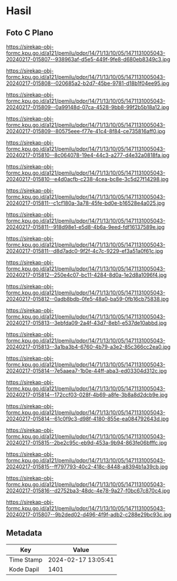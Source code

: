 # Hasil

## Foto C Plano

https://sirekap-obj-formc.kpu.go.id/a121/pemilu/pdpr/14/71/13/10/05/1471131005043-20240217-015807--938963af-d5e5-449f-9fe8-d680eb8349c3.jpg

https://sirekap-obj-formc.kpu.go.id/a121/pemilu/pdpr/14/71/13/10/05/1471131005043-20240217-015808--020685a2-b2d7-45be-9781-d18b1f04ee95.jpg

https://sirekap-obj-formc.kpu.go.id/a121/pemilu/pdpr/14/71/13/10/05/1471131005043-20240217-015809--0a99148d-07ca-4528-9bb8-99f2b5b18a12.jpg

https://sirekap-obj-formc.kpu.go.id/a121/pemilu/pdpr/14/71/13/10/05/1471131005043-20240217-015809--80575eee-f77e-41c4-8f84-ce735816aff0.jpg

https://sirekap-obj-formc.kpu.go.id/a121/pemilu/pdpr/14/71/13/10/05/1471131005043-20240217-015810--8c064078-19e4-44c3-a277-d4e32a0818fa.jpg

https://sirekap-obj-formc.kpu.go.id/a121/pemilu/pdpr/14/71/13/10/05/1471131005043-20240217-015810--e4d0acfb-c238-4cea-bc8e-3c5d27f14298.jpg

https://sirekap-obj-formc.kpu.go.id/a121/pemilu/pdpr/14/71/13/10/05/1471131005043-20240217-015811--c1cf180a-3a78-45fe-bd0e-b16528e4a025.jpg

https://sirekap-obj-formc.kpu.go.id/a121/pemilu/pdpr/14/71/13/10/05/1471131005043-20240217-015811--918d98e1-e5d8-4b6a-9eed-fdf16137589e.jpg

https://sirekap-obj-formc.kpu.go.id/a121/pemilu/pdpr/14/71/13/10/05/1471131005043-20240217-015811--d8d7adc0-9f2f-4c7c-9229-ef3a51a0f61c.jpg

https://sirekap-obj-formc.kpu.go.id/a121/pemilu/pdpr/14/71/13/10/05/1471131005043-20240217-015812--250e4c07-bc11-4284-8d0a-1e2d8a1096f4.jpg

https://sirekap-obj-formc.kpu.go.id/a121/pemilu/pdpr/14/71/13/10/05/1471131005043-20240217-015812--0adb8bdb-0fe5-48a0-ba59-0fb16cb75838.jpg

https://sirekap-obj-formc.kpu.go.id/a121/pemilu/pdpr/14/71/13/10/05/1471131005043-20240217-015813--3ebfda09-2a4f-43d7-8eb1-e537de10abbd.jpg

https://sirekap-obj-formc.kpu.go.id/a121/pemilu/pdpr/14/71/13/10/05/1471131005043-20240217-015813--3a1ba3b4-6760-4b79-a3e2-85c366cc2ea0.jpg

https://sirekap-obj-formc.kpu.go.id/a121/pemilu/pdpr/14/71/13/10/05/1471131005043-20240217-015814--7e5aaea7-1b0e-44ff-aba3-ed03304d312c.jpg

https://sirekap-obj-formc.kpu.go.id/a121/pemilu/pdpr/14/71/13/10/05/1471131005043-20240217-015814--172ccf03-028f-4b69-a8fe-3b8a8d2dcb9e.jpg

https://sirekap-obj-formc.kpu.go.id/a121/pemilu/pdpr/14/71/13/10/05/1471131005043-20240217-015814--61c0f9c3-d98f-4180-855e-ea084792643d.jpg

https://sirekap-obj-formc.kpu.go.id/a121/pemilu/pdpr/14/71/13/10/05/1471131005043-20240217-015815--2be2c95c-eb9d-453a-9b94-863fe06bfffc.jpg

https://sirekap-obj-formc.kpu.go.id/a121/pemilu/pdpr/14/71/13/10/05/1471131005043-20240217-015815--ff797793-40c2-418c-8448-a8394b1a39cb.jpg

https://sirekap-obj-formc.kpu.go.id/a121/pemilu/pdpr/14/71/13/10/05/1471131005043-20240217-015816--d2752ba3-48dc-4e78-9a27-f0bc67c870c4.jpg

https://sirekap-obj-formc.kpu.go.id/a121/pemilu/pdpr/14/71/13/10/05/1471131005043-20240217-015807--9b2ded02-d496-4f9f-adb2-c288e29bc93c.jpg


## Metadata

| Key        | Value               |
| ---------- | ------------------- |
| Time Stamp | 2024-02-17 13:05:41 |
| Kode Dapil | 1401                |



